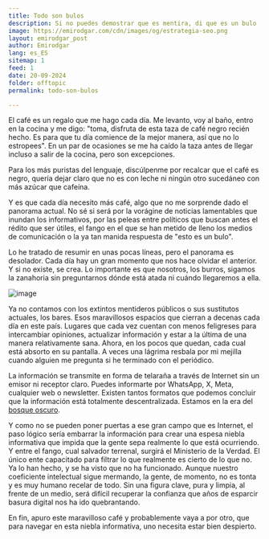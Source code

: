 ```yaml
---
title: Todo son bulos
description: Si no puedes demostrar que es mentira, di que es un bulo
image: https://emirodgar.com/cdn/images/og/estrategia-seo.png
layout: emirodgar_post
author: Emirodgar
lang: es_ES
sitemap: 1
feed: 1
date: 20-09-2024
folder: offtopic
permalink: todo-son-bulos

---
```




El café es un regalo que me hago cada día. Me levanto, voy al baño, entro en la cocina y me digo: "toma, disfruta de esta taza de café negro recién hecho. Es para que tu día comience de la mejor manera, así que no lo estropees". En un par de ocasiones se me ha caído la taza antes de llegar incluso a salir de la cocina, pero son excepciones.

Para los más puristas del lenguaje, discúlpenme por recalcar que el café es negro, quería dejar claro que no es con leche ni ningún otro sucedáneo con más azúcar que cafeína.

Y es que cada día necesito más café, algo que no me sorprende dado el panorama actual. No sé si será por la vorágine de noticias lamentables que inundan los informativos, por las peleas entre políticos que buscan antes el rédito que ser útiles, el fango en el que se han metido de lleno los medios de comunicación o la ya tan manida respuesta de "esto es un bulo".

Lo he tratado de resumir en unas pocas líneas, pero el panorama es desolador. Cada día hay un gran momento que nos hace olvidar el anterior. Y si no existe, se crea. Lo importante es que nosotros, los burros, sigamos la zanahoria sin preguntarnos dónde está atada ni cuándo llegaremos a ella.

![image](https://github.com/user-attachments/assets/fcd4c013-c90a-4adb-9135-fe44f74c5468)


Ya no contamos con los extintos mentideros públicos o sus sustitutos actuales, los bares. Esos maravillosos espacios que cierran a decenas cada día en este país. Lugares que cada vez cuentan con menos feligreses para intercambiar opiniones, actualizar información y estar a la última de una manera relativamente sana. Ahora, en los pocos que quedan, cada cual está absorto en su pantalla. A veces una lágrima resbala por mi mejilla cuando alguien me pregunta si he terminado con el periódico.

La información se transmite en forma de telaraña a través de Internet sin un emisor ni receptor claro. Puedes informarte por WhatsApp, X, Meta, cualquier web o newsletter. Existen tantos formatos que podemos concluir que la información está totalmente descentralizada. Estamos en la era del [bosque oscuro](https://emirodgar.com/bosque-oscuro).

Y como no se pueden poner puertas a ese gran campo que es Internet, el paso lógico sería embarrar la información para crear una espesa niebla informativa que impida que la gente sepa realmente lo que está ocurriendo. Y entre el fango, cual salvador terrenal, surgirá el Ministerio de la Verdad. El único ente capacitado para filtrar lo que realmente es cierto de lo que no. Ya lo han hecho, y se ha visto que no ha funcionado. Aunque nuestro coeficiente intelectual sigue mermando, la gente, de momento, no es tonta y es muy humano recelar de todo. Sin una figura clave, pura y limpia, al frente de un medio, será difícil recuperar la confianza que años de esparcir basura digital nos ha ido quebrantando.

En fin, apuro este maravilloso café y probablemente vaya a por otro, que para navegar en esta niebla informativa, uno necesita estar bien despierto.
